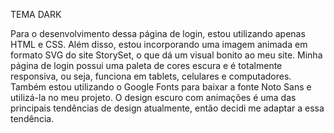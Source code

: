 TEMA DARK

Para o desenvolvimento dessa página de login, estou utilizando apenas HTML e CSS. Além disso, estou incorporando uma imagem animada em formato SVG do site StorySet, o que dá um visual bonito ao meu site. Minha página de login possui uma paleta de cores escura e é totalmente responsiva, ou seja, funciona em tablets, celulares e computadores. Também estou utilizando o Google Fonts para baixar a fonte Noto Sans e utilizá-la no meu projeto. O design escuro com animações é uma das principais tendências de design atualmente, então decidi me adaptar a essa tendência.